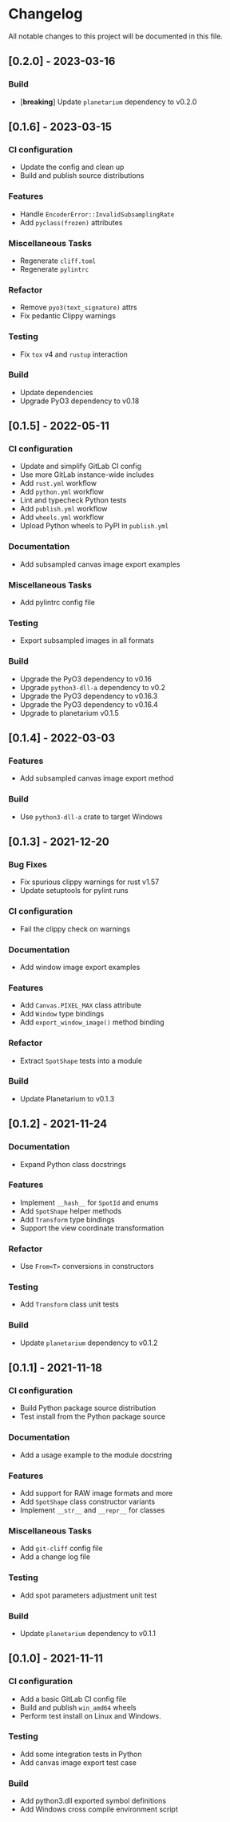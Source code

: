 # Changelog

All notable changes to this project will be documented in this file.

## [0.2.0] - 2023-03-16

### Build

- [**breaking**] Update `planetarium` dependency to v0.2.0

## [0.1.6] - 2023-03-15

### CI configuration

- Update the config and clean up
- Build and publish source distributions

### Features

- Handle `EncoderError::InvalidSubsamplingRate`
- Add `pyclass(frozen)` attributes

### Miscellaneous Tasks

- Regenerate `cliff.toml`
- Regenerate `pylintrc`

### Refactor

- Remove `pyo3(text_signature)` attrs
- Fix pedantic Clippy warnings

### Testing

- Fix `tox` v4 and `rustup` interaction

### Build

- Update dependencies
- Upgrade PyO3 dependency to v0.18

## [0.1.5] - 2022-05-11

### CI configuration

- Update and simplify GitLab CI config
- Use more GitLab instance-wide includes
- Add `rust.yml` workflow
- Add `python.yml` workflow
- Lint and typecheck Python tests
- Add `publish.yml` workflow
- Add `wheels.yml` workflow
- Upload Python wheels to PyPI in `publish.yml`

### Documentation

- Add subsampled canvas image export examples

### Miscellaneous Tasks

- Add pylintrc config file

### Testing

- Export subsampled images in all formats

### Build

- Upgrade the PyO3 dependency to v0.16
- Upgrade `python3-dll-a` dependency to v0.2
- Upgrade the PyO3 dependency to v0.16.3
- Upgrade the PyO3 dependency to v0.16.4
- Upgrade to planetarium v0.1.5

## [0.1.4] - 2022-03-03

### Features

- Add subsampled canvas image export method

### Build

- Use `python3-dll-a` crate to target Windows

## [0.1.3] - 2021-12-20

### Bug Fixes

- Fix spurious clippy warnings for rust v1.57
- Update setuptools for pylint runs

### CI configuration

- Fail the clippy check on warnings

### Documentation

- Add window image export examples

### Features

- Add `Canvas.PIXEL_MAX` class attribute
- Add `Window` type bindings
- Add `export_window_image()` method binding

### Refactor

- Extract `SpotShape` tests into a module

### Build

- Update Planetarium to v0.1.3

## [0.1.2] - 2021-11-24

### Documentation

- Expand Python class docstrings

### Features

- Implement `__hash__` for `SpotId` and enums
- Add `SpotShape` helper methods
- Add `Transform` type bindings
- Support the view coordinate transformation

### Refactor

- Use `From<T>` conversions in constructors

### Testing

- Add `Transform` class unit tests

### Build

- Update `planetarium` dependency to v0.1.2

## [0.1.1] - 2021-11-18

### CI configuration

- Build Python package source distribution
- Test install from the Python package source

### Documentation

- Add a usage example to the module docstring

### Features

- Add support for RAW image formats and more
- Add `SpotShape` class constructor variants
- Implement `__str__` and `__repr__` for classes

### Miscellaneous Tasks

- Add `git-cliff` config file
- Add a change log file

### Testing

- Add spot parameters adjustment unit test

### Build

- Update `planetarium` dependency to v0.1.1

## [0.1.0] - 2021-11-11

### CI configuration

- Add a basic GitLab CI config file
- Build and publish `win_amd64` wheels
- Perform test install on Linux and Windows.

### Testing

- Add some integration tests in Python
- Add canvas image export test case

### Build

- Add python3.dll exported symbol definitions
- Add Windows cross compile environment script

<!-- generated by git-cliff -->

